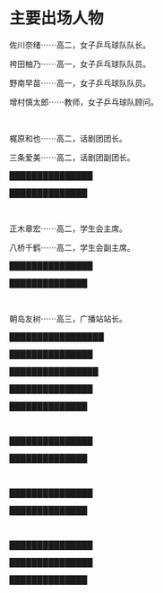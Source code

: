 # 主要出场人物

佐川奈绪⋯⋯高二，女子乒乓球队队长。

袴田柚乃⋯⋯高一，女子乒乓球队队员。

野南早苗⋯⋯高一，女子乒乓球队队员。

增村慎太郎⋯⋯教师，女子乒乓球队顾问。

<br>

梶原和也⋯⋯高二，话剧团团长。

三条爱美⋯⋯高二，话剧团副团长。

███████████████

██████████████

<br>

正木章宏⋯⋯高二，学生会主席。

八桥千鹤⋯⋯高二，学生会副主席。

███████████████

██████████████

<br>

朝岛友树⋯⋯高三，广播站站长。

█████████████████

███████████████

████████████████

███████████████

██████████████

<br>

███████████████

██████████████

<br>

███████████████

██████████████

<br>

███████████████

███████████████

██████████████
